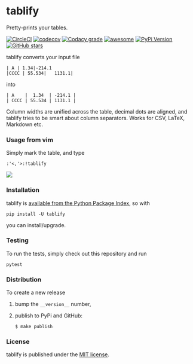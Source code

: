 # tablify

Pretty-prints your tables.

[![CircleCI](https://img.shields.io/circleci/project/github/nschloe/tablify/master.svg)](https://circleci.com/gh/nschloe/tablify/tree/master)
[![codecov](https://img.shields.io/codecov/c/github/nschloe/tablify.svg)](https://codecov.io/gh/nschloe/tablify)
[![Codacy grade](https://img.shields.io/codacy/grade/b23fbc2af9884315bd7d6275aa2629b6.svg)](https://app.codacy.com/app/nschloe/tablify/dashboard)
[![awesome](https://img.shields.io/badge/awesome-yes-brightgreen.svg)](https://github.com/nschloe/tablify)
[![PyPi Version](https://img.shields.io/pypi/v/tablify.svg)](https://pypi.python.org/pypi/tablify)
[![GitHub stars](https://img.shields.io/github/stars/nschloe/tablify.svg?logo=github&label=Stars)](https://github.com/nschloe/tablify)

tablify converts your input file
```
| A | 1.34|-214.1
|CCCC | 55.534|   1131.1|
```
into
```
| A    |  1.34  | -214.1 |
| CCCC | 55.534 | 1131.1 |
```
Column widths are unified across the table, decimal dots are aligned, and
tablify tries to be smart about column separators. Works for CSV, LaTeX,
Markdown etc.

### Usage from vim

Simply mark the table, and type
```
:'<,'>:!tablify
```

![](https://nschloe.github.io/tablify/tty-capture.gif)

### Installation

tablify is [available from the Python Package Index](https://pypi.python.org/pypi/tablify/), so with
```
pip install -U tablify
```
you can install/upgrade.

### Testing

To run the tests, simply check out this repository and run
```
pytest
```

### Distribution

To create a new release

1. bump the `__version__` number,

2. publish to PyPi and GitHub:
    ```
    $ make publish
    ```

### License
tablify is published under the [MIT license](https://en.wikipedia.org/wiki/MIT_License).
